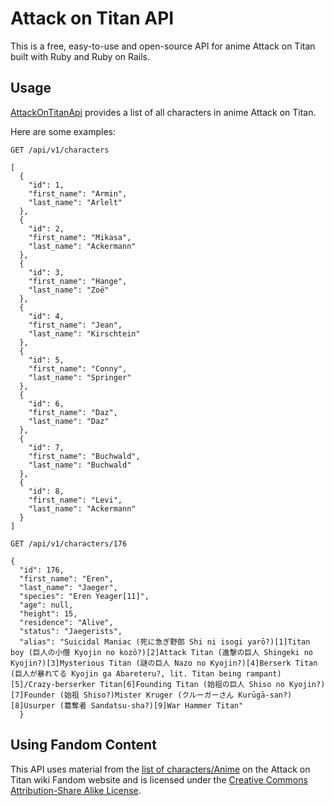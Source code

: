 # Attack on Titan API
This is a free, easy-to-use and open-source API for anime Attack on Titan built with Ruby and Ruby on Rails.
## Usage
[AttackOnTitanApi](https://api-attack-on-titan.herokuapp.com/) provides a list of all characters in anime Attack on Titan.

Here are some examples:
```
GET /api/v1/characters
```
```
[
  {
    "id": 1,
    "first_name": "Armin",
    "last_name": "Arlelt"
  },
  {
    "id": 2,
    "first_name": "Mikasa",
    "last_name": "Ackermann"
  },
  {
    "id": 3,
    "first_name": "Hange",
    "last_name": "Zoë"
  },
  {
    "id": 4,
    "first_name": "Jean",
    "last_name": "Kirschtein"
  },
  {
    "id": 5,
    "first_name": "Conny",
    "last_name": "Springer"
  },
  {
    "id": 6,
    "first_name": "Daz",
    "last_name": "Daz"
  },
  {
    "id": 7,
    "first_name": "Buchwald",
    "last_name": "Buchwald"
  },
  {
    "id": 8,
    "first_name": "Levi",
    "last_name": "Ackermann"
  }
]
```
```
GET /api/v1/characters/176
```
```
{
  "id": 176,
  "first_name": "Eren",
  "last_name": "Jaeger",
  "species": "Eren Yeager[11]",
  "age": null,
  "height": 15,
  "residence": "Alive",
  "status": "Jaegerists",
  "alias": "Suicidal Maniac (死に急ぎ野郎 Shi ni isogi yarō?)[1]Titan boy (巨人の小僧 Kyojin no kozō?)[2]Attack Titan (進撃の巨人 Shingeki no Kyojin?)[3]Mysterious Titan (謎の巨人 Nazo no Kyojin?)[4]Berserk Titan (巨人が暴れてる Kyojin ga Abareteru?, lit. Titan being rampant)[5]/Crazy-berserker Titan[6]Founding Titan (始祖の巨人 Shiso no Kyojin?)[7]Founder (始祖 Shiso?)Mister Kruger (クルーガーさん Kurūgā-san?)[8]Usurper (簒奪者 Sandatsu-sha?)[9]War Hammer Titan"
  }
```
## Using Fandom Content
This API uses material from the [list of characters/Anime](https://attackontitan.fandom.com/wiki/List_of_characters/Anime) on the Attack on Titan wiki Fandom website and is licensed under the [Creative Commons Attribution-Share Alike License](https://creativecommons.org/licenses/by-sa/3.0/).
